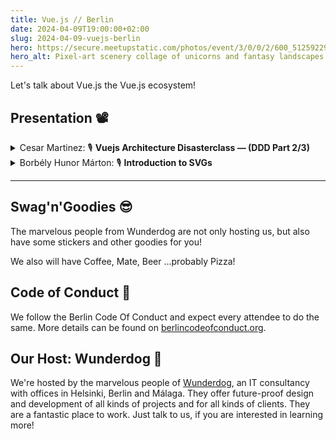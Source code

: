 ```yaml
---
title: Vue.js // Berlin
date: 2024-04-09T19:00:00+02:00
slug: 2024-04-09-vuejs-berlin
hero: https://secure.meetupstatic.com/photos/event/3/0/0/2/600_512592290.webp?w=384
hero_alt: Pixel-art scenery collage of unicorns and fantasy landscapes in reduces colors with a Vuejs Logo blended on top of it.
---
```

Let's talk about Vue.js the Vue.js ecosystem!

## Presentation 📽️

<details>
  <summary>
    Cesar Martinez:
    <span title="Talk">🎙</span>
    <strong>Vuejs Architecture Disasterclass — (DDD Part 2/3)</strong>
  </summary>
  <p>An introduction into Domain Driven Design, with personal insights and examples. Part 2 of 3 is answering the question: Why current architecture, as learned in most educational resources, is not Domain Driven?</p>
</details>

<details>
  <summary>
    Borbély Hunor Márton:
    <span title="Talk">🎙</span>
    <strong>Introduction to SVGs</strong>
  </summary>
  <p>An introduction to SVGs and their syntax, by the Creator of <a href="https://www.svg-tutorial.com">svg-tutorial.com</a>.</p>
</details>

---

## Swag'n'Goodies 😎
The marvelous people from Wunderdog are not only hosting us, but also have some stickers and other goodies for you!

We also will have Coffee, Mate, Beer …probably Pizza!

## Code of Conduct 🫶

We follow the Berlin Code Of Conduct and expect every attendee to do the same. More details can be found on [berlincodeofconduct.org](http://berlincodeofconduct.org).

## Our Host: Wunderdog 🐶

We're hosted by the marvelous people of [Wunderdog](https://wunderdog.io), an IT consultancy with offices in Helsinki, Berlin and Málaga. They offer future-proof design and development of all kinds of projects and for all kinds of clients. They are a fantastic place to work. Just talk to us, if you are interested in learning more!

